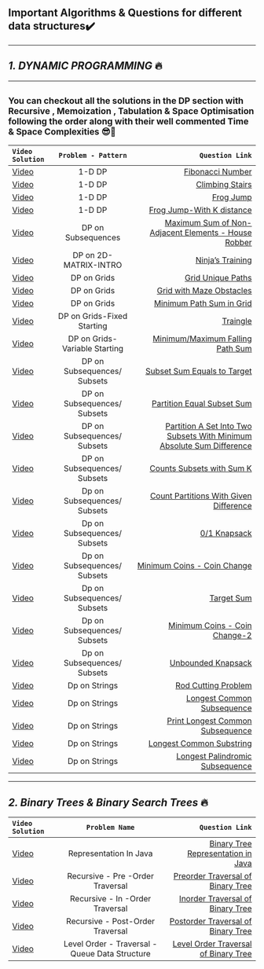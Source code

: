 ## Important Algorithms & Questions for different data structures✔️
----
## *1. DYNAMIC PROGRAMMING* 🔥
----
## <sup>You can checkout all the solutions in the DP section with Recursive , Memoization , Tabulation & Space Optimisation following the order along with their well commented Time & Space Complexities 😎🚀</sup> 
| `Video Solution`  | `Problem - Pattern`  | `Question Link` | 
| :------------ |:---------------:| -----:| 
|   [Video](https://youtu.be/tyB0ztf0DNY )   | 1-D DP | [Fibonacci Number](https://leetcode.com/problems/fibonacci-number/) |
| [Video](https://youtu.be/mLfjzJsN8us )   | 1-D DP | [Climbing Stairs](https://leetcode.com/problems/fibonacci-number/)  |
|  [Video](https://youtu.be/EgG3jsGoPvQ)   | 1-D DP | [Frog Jump](https://bit.ly/3t1Sjyx)  |
|  [Video](https://youtu.be/Kmh3rhyEtB8)   | 1-D DP | [Frog Jump-With K distance](https://www.youtube.com/redirect?event=video_description&redir_token=QUFFLUhqbUxtRy1pOXU1WmpjRDhCcUJxSGlKSEkxMWthQXxBQ3Jtc0tsNUtiVUNsdFNmQlA1N3pmRGh6N1kyUk5Ic2pkRlgyZEd6SjEyRmpWWTNhalktT3VJZXYzRWZMN1pYQVFjb013VUxqN1JMTEp2UHA2WFRMZklzdTVoRnhsQlpMZkhkOW0xdVgtRGc2ZGI4c2J3MWhjMA&q=https%3A%2F%2Fatcoder.jp%2Fcontests%2Fdp%2Ftasks%2Fdp_b&v=Kmh3rhyEtB8)  |
|  [Video](https://youtu.be/GrMBfJNk_NY)   | DP on Subsequences | [Maximum Sum of Non-Adjacent Elements - House Robber](https://leetcode.com/problems/house-robber/)  |
|  [Video](https://youtu.be/AE39gJYuRog)   | DP on 2D-MATRIX-INTRO | [Ninja’s Training ](https://www.codingninjas.com/codestudio/problems/ninja-s-training_3621003?source=youtube&campaign=striver_dp_videos&utm_source=youtube&utm_medium=affiliate&utm_campaign=striver_dp_videos)  |
|  [Video](https://youtu.be/sdE0A2Oxofw)   |  DP on Grids| [Grid Unique Paths](https://leetcode.com/problems/unique-paths/)  |
|  [Video](https://youtu.be/TmhpgXScLyY)   |  DP on Grids| [Grid with Maze Obstacles](https://leetcode.com/problems/unique-paths-ii/)  |
|  [Video](https://youtu.be/_rgTlyky1uQ)   |  DP on Grids| [Minimum Path Sum in Grid](https://leetcode.com/problems/minimum-path-sum/)  |
|  [Video](https://youtu.be/SrP-PiLSYC0)   |  DP on Grids-Fixed Starting| [Traingle](https://leetcode.com/problems/triangle/)  |
|  [Video](https://youtu.be/N_aJ5qQbYA0)   |  DP on Grids-Variable Starting| [Minimum/Maximum Falling Path Sum](https://leetcode.com/problems/minimum-falling-path-sum/)  |
|  [Video](https://youtu.be/fWX9xDmIzRI)   |  DP on Subsequences/ Subsets| [Subset Sum Equals to Target](https://www.codingninjas.com/codestudio/problems/subset-sum-equal-to-k_1550954?leftPanelTab=1)  |
|  [Video](https://youtu.be/7win3dcgo3k)   |  DP on Subsequences/ Subsets| [ Partition Equal Subset Sum ](https://leetcode.com/problems/partition-equal-subset-sum/)  |
|  [Video](https://youtu.be/GS_OqZb2CWc) |  DP on Subsequences/ Subsets| [ Partition A Set Into Two Subsets With Minimum Absolute Sum Difference ](https://www.codingninjas.com/codestudio/problems/partition-a-set-into-two-subsets-such-that-the-difference-of-subset-sums-is-minimum_842494?source=youtube&campaign=striver_dp_videos&utm_source=youtube&utm_medium=affiliate&utm_campaign=striver_dp_videos/)  |
|  [Video](https://youtu.be/ZHyb-A2Mte4)   |  DP on Subsequences/ Subsets| [ Counts Subsets with Sum K](https://www.codingninjas.com/codestudio/problems/number-of-subsets_3952532?source=youtube&campaign=striver_dp_videos&utm_source=youtube&utm_medium=affiliate&utm_campaign=striver_dp_videos&leftPanelTab=1)  |
|  [Video](https://youtu.be/zoilQD1kYSg)   |Dp on Subsequences/ Subsets| [Count Partitions With Given Difference](https://www.codingninjas.com/codestudio/problems/partitions-with-given-difference_3751628?source=youtube&campaign=striver_dp_videos&utm_source=youtube&utm_medium=affiliate&utm_campaign=striver_dp_videos)  |
|  [Video](https://youtu.be/zoilQD1kYSg)   |Dp on Subsequences/ Subsets| [0/1 Knapsack](https://www.codingninjas.com/codestudio/problems/0-1-knapsack_920542?source=youtube&campaign=striver_dp_videos&utm_source=youtube&utm_medium=affiliate&utm_campaign=striver_dp_videos)  |
|  [Video](https://youtu.be/myPeWb3Y68A)   |Dp on Subsequences/ Subsets| [Minimum Coins - Coin Change](https://www.codingninjas.com/codestudio/problems/minimum-elements_3843091?leftPanelTab=1?source=youtube&campaign=striver_dpseries&utm_source=youtube&utm_medium=affiliate&utm_campaign=striver_dpseries)  |
|  [Video](https://youtu.be/b3GD8263-PQ)   |Dp on Subsequences/ Subsets| [Target Sum](https://leetcode.com/problems/target-sum/)  |
|  [Video](https://youtu.be/HgyouUi11zk)   |Dp on Subsequences/ Subsets| [Minimum Coins - Coin Change-2](https://leetcode.com/problems/coin-change-2/)  |
|  [Video](https://youtu.be/OgvOZ6OrJoY)   |Dp on Subsequences/ Subsets| [Unbounded Knapsack ](https://www.codingninjas.com/codestudio/problems/unbounded-knapsack_1215029?source=youtube&campaign=striver_dp_videos&utm_source=youtube&utm_medium=affiliate&utm_campaign=striver_dp_videos)  |
|[Video](https://youtu.be/mO8XpGoJwuo)   |Dp on Strings| [Rod Cutting Problem](https://practice.geeksforgeeks.org/problems/rod-cutting0840/1) |
|[Video](https://youtu.be/NPZn9jBrX8U)   |Dp on Strings| [Longest Common Subsequence](https://www.codingninjas.com/codestudio/problems/longest-common-subsequence_624879?source=youtube&campaign=striver_dp_videos&utm_source=youtube&utm_medium=affiliate&utm_campaign=striver_dp_videos) |
|[Video](https://youtu.be/-zI4mrF2Pb4)   |Dp on Strings| [Print Longest Common Subsequence](https://www.codingninjas.com/codestudio/problems/longest-common-subsequence_624879?source=youtube&campaign=striver_dp_videos&utm_source=youtube&utm_medium=affiliate&utm_campaign=striver_dp_videos) |
|[Video](https://youtu.be/_wP9mWNPL5w)   |Dp on Strings| [Longest Common Substring ](https://practice.geeksforgeeks.org/problems/longest-common-substring1452/1) |
|[Video](https://youtu.be/6i_T5kkfv4A)   |Dp on Strings| [ Longest Palindromic Subsequence ](https://www.codingninjas.com/codestudio/problems/longest-common-subsequence_624879?source=youtube&campaign=striver_dp_videos&utm_source=youtube&utm_medium=affiliate&utm_campaign=striver_dp_videos) |

----

## *2. Binary Trees & Binary Search Trees* 🔥
| `Video Solution`  | `Problem Name`  | `Question Link` |
| :------------ |:---------------:| -----:| 
|[Video](https://youtu.be/hyLyW7rP24I)   |Representation In Java| [Binary Tree Representation in Java](https://www.geeksforgeeks.org/binary-tree-set-1-introduction/) |
|[Video](https://youtu.be/RlUu72JrOCQ)   |Recursive - Pre -Order Traversal| [Preorder Traversal of Binary Tree ](https://leetcode.com/problems/binary-tree-preorder-traversal/) |
|[Video](https://youtu.be/Z_NEgBgbRVI)   |Recursive - In -Order Traversal| [ Inorder Traversal of Binary Tree](https://leetcode.com/problems/binary-tree-inorder-traversal/) |
|[Video](https://youtu.be/COQOU6klsBg)   |Recursive - Post-Order Traversal| [ Postorder Traversal of Binary Tree](https://leetcode.com/problems/binary-tree-postorder-traversal/) |
|[Video](https://youtu.be/EoAsWbO7sqg)   |Level Order - Traversal - Queue Data Structure| [ Level Order Traversal of Binary Tree](https://leetcode.com/problems/binary-tree-level-order-traversal/) |



